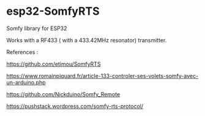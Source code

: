 # esp32-SomfyRTS
Somfy library for ESP32

Works with a RF433 ( with a 433.42MHz resonator) transmitter.

References :

https://github.com/etimou/SomfyRTS

https://www.romainpiquard.fr/article-133-controler-ses-volets-somfy-avec-un-arduino.php

https://github.com/Nickduino/Somfy_Remote

https://pushstack.wordpress.com/somfy-rts-protocol/

